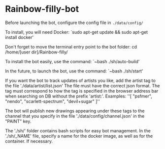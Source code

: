 # Rainbow-filly-bot

Before launching the bot, configure the config file in `./data/config/`

To install, you will need Docker:
`sudo apt-get update && sudo apt-get install docker'

Don't forget to move the terminal entry point to the bot folder:
cd /home/[user dir]/Rainbow-filly/

To install the bot easily, use the command:
`~bash ./sh/auto-build'

In the future, to launch the bot, use the command:
`~bash ./sh/start'

If you want the bot to track updates of artists you like, add the artist tag to the file './data/artist/list.json'
The file must have the correct json format.
The tag must correspond to how the tag is specified in the browser address bar when searching on DB without the prefix 'artist:'.
Examples:
''[
	"psfmer",
	"nendo",
	"scarlett-spectrum",
	"devil+sugar"
]''

The bot will publish new drawings appearing under these tags to the channel that you specify in the file './data/config/channel.json' in the "PAINT" key.

The './sh/' folder contains bash scripts for easy bot management. 
In the './sh/_NAME' file, specify a name for the docker image, as well as for the container. If necessary.
